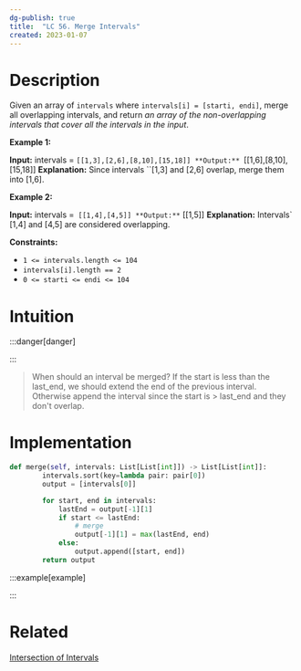 ```yaml
---
dg-publish: true
title:  "LC 56. Merge Intervals"
created: 2023-01-07
---
```



# Description
Given an array of `intervals` where `intervals[i] = [starti, endi]`, merge all overlapping intervals, and return _an array of the non-overlapping intervals that cover all the intervals in the input_.

**Example 1:**

**Input:** intervals = ``[[1,3],[2,6],[8,10],[15,18]]
**Output:** ``[[1,6],[8,10],[15,18]]
**Explanation:** Since intervals ``[1,3] and [2,6] overlap, merge them into [1,6].

**Example 2:**

**Input:** intervals =`` [[1,4],[4,5]]
**Output:**`` [[1,5]]
**Explanation:** Intervals` [1,4] and [4,5] are considered overlapping.

**Constraints:**

-   `1 <= intervals.length <= 104`
-   `intervals[i].length == 2`
-   `0 <= starti <= endi <= 104`
# Intuition

:::danger[danger] 


:::
>When should an interval be merged? If the start is less than the last_end, we should extend the end of the previous interval. Otherwise append the interval since the start is > last_end and they don't overlap. 



# Implementation
```python
def merge(self, intervals: List[List[int]]) -> List[List[int]]:
        intervals.sort(key=lambda pair: pair[0])
        output = [intervals[0]]

        for start, end in intervals:
            lastEnd = output[-1][1]
            if start <= lastEnd:
                # merge
                output[-1][1] = max(lastEnd, end)
            else:
                output.append([start, end])
        return output
```

:::example[example] 


:::


# Related
[Intersection of Intervals](</docs/Algos/Intersection of Intervals.md>)